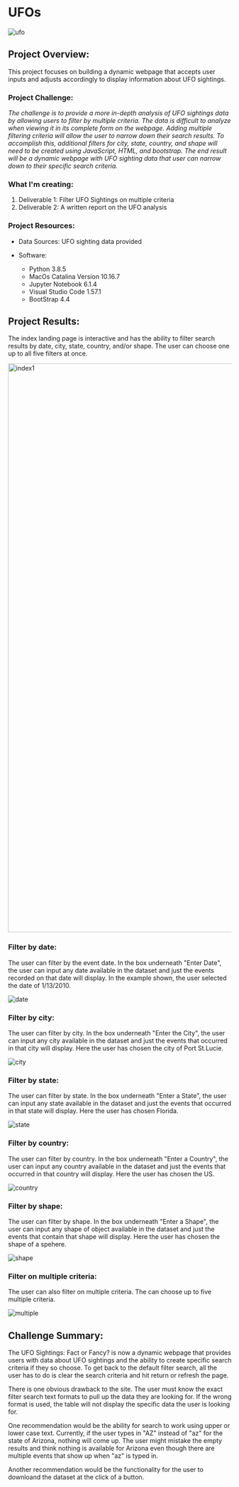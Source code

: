 # UFOs
![ufo](https://user-images.githubusercontent.com/36451701/143145116-1d5e0162-65b8-4c0f-93fa-287d327d34f4.png)

## Project Overview:
This project focuses on building a dynamic webpage that accepts user inputs and adjusts accordingly to display information about UFO sightings.

### Project Challenge:
*The challenge is to provide a more in-depth analysis of UFO sightings data by allowing users to filter by multiple criteria.  The data is difficult to analyze when viewing it in its complete form on the webpage.  Adding multiple filtering criteria will allow the user to narrow down their search results.  To accomplish this, additional filters for city, state, country, and shape will need to be created using JavaScript, HTML, and bootstrap.  The end result will be a dynamic webpage with UFO sighting data that user can narrow down to their specific search criteria.*

### What I'm creating:
1. Deliverable 1: Filter UFO Sightings on multiple criteria
2. Deliverable 2: A written report on the UFO analysis

### Project Resources:
- Data Sources: UFO sighting data provided

- Software:
    - Python 3.8.5
    - MacOs Catalina Version 10.16.7
    - Jupyter Notebook 6.1.4
    - Visual Studio Code 1.57.1
    - BootStrap 4.4
   
## Project Results:
The index landing page is interactive and has the ability to filter search results by date, city, state, country, and/or shape. The user can choose one up to all five filters at once.

<img width="1280" alt="index1" src="https://user-images.githubusercontent.com/36451701/124338132-306bea00-db74-11eb-80f0-c545c5c5a8aa.png">

### Filter by date:
The user can filter by the event date. In the box underneath "Enter Date", the user can input any date available in the dataset and just the events recorded on that date will display. In the example shown, the user selected the date of 1/13/2010.   

![date](https://user-images.githubusercontent.com/36451701/124338146-45487d80-db74-11eb-9860-ff76cca31a5b.png)

### Filter by city:
The user can filter by city.  In the box underneath "Enter the City", the user can input any city available in the dataset and just the events that occurred in that city will display. Here the user has chosen the city of Port St.Lucie.

![city](https://user-images.githubusercontent.com/36451701/124338159-5beed480-db74-11eb-83f1-285bf31e71b7.png)

### Filter by state:
The user can filter by state.  In the box underneath "Enter a State", the user can input any state available in the dataset and just the events that occurred in that state will display.  Here the user has chosen Florida. 

![state](https://user-images.githubusercontent.com/36451701/124338246-c142c580-db74-11eb-80ca-bca6f9c8b6ba.png)

### Filter by country:
The user can filter by country.  In the box underneath "Enter a Country", the user can input any country available in the dataset and just the events that occurred in that country will display.  Here the user has chosen the US.

![country](https://user-images.githubusercontent.com/36451701/124338180-7163fe80-db74-11eb-92e3-0e1f83ee6eff.png)

### Filter by shape:
The user can filter by shape. In the box underneath "Enter a Shape", the user can input any shape of object available in the dataset and just the events that contain that shape will display.  Here the user has chosen the shape of a spehere. 

![shape](https://user-images.githubusercontent.com/36451701/124338188-7cb72a00-db74-11eb-8fd4-60e5526f4cf9.png)

### Filter on multiple criteria:
The user can also filter on multiple criteria.  The can choose up to five multiple criteria.  

![multiple](https://user-images.githubusercontent.com/36451701/124338210-8f316380-db74-11eb-9cf4-1d409475b5f2.png)


## Challenge Summary:
The UFO Sightings: Fact or Fancy? is now a dynamic webpage that provides users with data about UFO sightings and the ability to create specific search criteria if they so choose.  To get back to the default filter search, all the user has to do is clear the search criteria and hit return or refresh the page. 

There is one obvious drawback to the site.  The user must know the exact filter search text formats to pull up the data they are looking for. If the wrong format is used, the table will not display the specific data the user is looking for. 

One recommendation would be the ability for search to work using upper or lower case text.  Currently, if the user types in "AZ" instead of "az" for the state of Arizona, nothing will come up.  The user might mistake the empty results and think nothing is available for Arizona even though there are multiple events that show up when "az" is typed in. 

Another recommendation would be the functionality for the user to downloand the dataset at the click of a button. 
